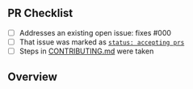 <!-- 👋 Hi, thanks for sending a PR to JoshuaKGoldberg! 💖.
Please fill out all fields below and make sure each item is true and [x] checked.
Otherwise we may not be able to review your PR. -->

## PR Checklist

- [ ] Addresses an existing open issue: fixes #000
- [ ] That issue was marked as [`status: accepting prs`](https://github.com/JoshuaKGoldberg/JoshuaKGoldberg/issues?q=is%3Aopen+is%3Aissue+label%3A%22status%3A+accepting+prs%22)
- [ ] Steps in [CONTRIBUTING.md](https://github.com/JoshuaKGoldberg/JoshuaKGoldberg/blob/main/.github/CONTRIBUTING.md) were taken

## Overview

<!-- Description of what is changed and how the code change does that. -->
